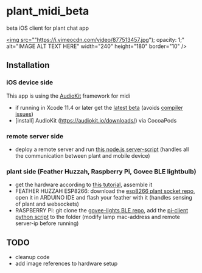 # plant_midi_beta
beta iOS client for plant chat app

<a href="https://www.vimeo.com/video/406891053
" target="_blank"><img src=""https://i.vimeocdn.com/video/877513457.jpg"); opacity: 1;" 
alt="IMAGE ALT TEXT HERE" width="240" height="180" border="10" /></a>

## Installation

### iOS device side
This app is using the [AudioKit](https://audiokit.io/) framework for midi
* if running in Xcode 11.4 or later get the [latest beta](https://github.com/AudioKit/Specs) (avoids [compiler issues](https://github.com/AudioKit/AudioKit/issues/1987))
* [install] AudioKit (https://audiokit.io/downloads/) via CocoaPods

### remote server side
* deploy a remote server and run [this node.js server-script](https://gist.github.com/rollasoul/00cd208704a25aabdb647e6643d331db) (handles all the communication between plant and mobile device)

### plant side (Feather Huzzah, Raspberry Pi, Govee BLE lightbulb) 
* get the hardware according to [this tutorial](https://github.com/electricityforprogress/BiodataSonificationBreadboardKit/blob/master/BiodataBreadboardArduinoKit_v01.pdf), assemble it 
* FEATHER HUZZAH ESP8266: download the [esp8266 plant socket repo](https://github.com/rollasoul/plant_midi_esp8266_beta), open it in ARDUINO IDE and flash your feather with it (handles sensing of plant and websockets)
* RASPBERRY PI: git clone the [govee-lights BLE repo](https://github.com/Freemanium/govee_btled), add the [pi-client python script](https://gist.github.com/rollasoul/54bfd4a7ac1e64432e1da83ece3d16b1) to the folder (modify lamp mac-address and remote server-ip before running)


## TODO
* cleanup code
* add image references to hardware setup
